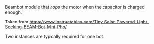 Beambot module that *hops* the motor when the capacitor is charged enough.

Taken from https://www.instructables.com/Tiny-Solar-Powered-Light-Seeking-BEAM-Bot-Mini-Pho/

Two instances are typically required for one bot.